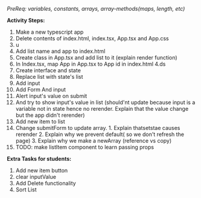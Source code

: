 _PreReq: variables, constants, arrays, array-methods(maps, length, etc)_

**Activity Steps:**
1. Make a new typescript app
2. Delete contents of index.html, index.tsx, App.tsx and  App.css
3. u
  1. Add list name and app to index.html
  2. Create class in App.tsx and add list to it (explain render function)
  3. In Index.tsx, map App in App.tsx to App id in index.html
4.ds
  1. Create interface and state
  2. Replace list with state&#39;s list
5. Add input
  1. Add Form And input
  2. Alert input&#39;s value on submit
  3. And try to show input&#39;s value in list (should&#39;nt update because input is a variable not in state hence no rerender. Explain that the value change but the app didn&#39;t rerender)
6. Add new item to list
  1. Change submitForm to update array.
    1. Explain thatsetstae causes rerender
    2. Explain why we prevent default( so we don&#39;t refresh the page)
    3. Explain why we make a newArray (reference vs copy)
7. TODO: make listItem component to learn passing props

**Extra Tasks for students:**

1. Add new item button
2. clear inputValue
3. Add Delete functionality
4. Sort List

